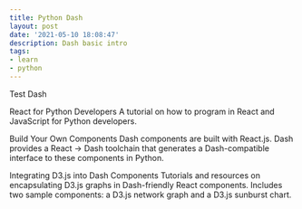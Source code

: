 ```yaml
---
title: Python Dash 
layout: post
date: '2021-05-10 18:08:47'
description: Dash basic intro
tags:
- learn
- python
---
```


Test Dash

React for Python Developers
A tutorial on how to program in React and JavaScript for Python developers.

Build Your Own Components
Dash components are built with React.js. Dash provides a React → Dash toolchain that generates a Dash-compatible interface to these components in Python.

Integrating D3.js into Dash Components
Tutorials and resources on encapsulating D3.js graphs in Dash-friendly React components. Includes two sample components: a D3.js network graph and a D3.js sunburst chart.
